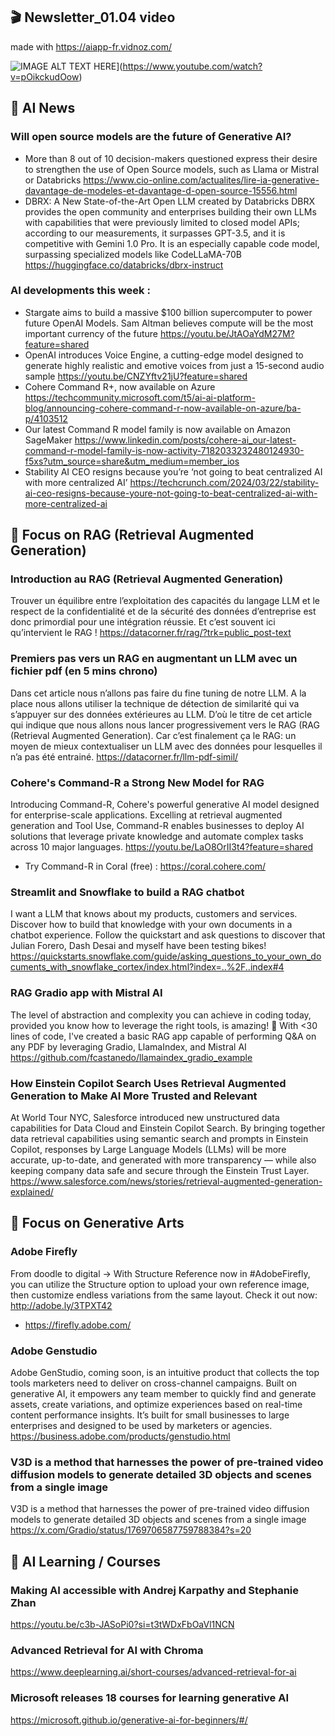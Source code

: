
## 🎬 Newsletter_01.04 video 
made with https://aiapp-fr.vidnoz.com/ 

![IMAGE ALT TEXT HERE](https://img.youtube.com/vi/pOikckudOow/0.jpg)](https://www.youtube.com/watch?v=pOikckudOow)


## 🚀  AI News 

### Will open source models are the future of Generative AI? 
- More than 8 out of 10 decision-makers questioned express their desire to strengthen the use of Open Source models, such as Llama or Mistral or Databricks 
https://www.cio-online.com/actualites/lire-ia-generative-davantage-de-modeles-et-davantage-d-open-source-15556.html
- DBRX: A New State-of-the-Art Open LLM created by Databricks
DBRX provides the open community and enterprises building their own LLMs with capabilities that were previously limited to closed model APIs; according to our measurements, it surpasses GPT-3.5, and it is competitive with Gemini 1.0 Pro. It is an especially capable code model, surpassing specialized models like CodeLLaMA-70B
https://huggingface.co/databricks/dbrx-instruct  

### AI developments this week :
-  Stargate aims to build a massive $100 billion supercomputer to power future OpenAI Models. Sam Altman believes compute will be the most important currency of the future https://youtu.be/JtAOaYdM27M?feature=shared
- OpenAI introduces Voice Engine, a cutting-edge model designed to generate highly realistic and emotive voices from just a 15-second audio sample https://youtu.be/CNZYftv21jU?feature=shared
- Cohere Command R+, now available on Azure https://techcommunity.microsoft.com/t5/ai-ai-platform-blog/announcing-cohere-command-r-now-available-on-azure/ba-p/4103512
- Our latest Command R model family is now available on Amazon SageMaker https://www.linkedin.com/posts/cohere-ai_our-latest-command-r-model-family-is-now-activity-7182033232480124930-f5xs?utm_source=share&utm_medium=member_ios
- Stability AI CEO resigns because you’re ‘not going to beat centralized AI with more centralized AI’ https://techcrunch.com/2024/03/22/stability-ai-ceo-resigns-because-youre-not-going-to-beat-centralized-ai-with-more-centralized-ai


## 🎯 Focus on RAG (Retrieval Augmented Generation)

### Introduction au RAG (Retrieval Augmented Generation)
Trouver un équilibre entre l’exploitation des capacités du langage LLM et le respect de la confidentialité et de la sécurité des données d’entreprise est donc primordial pour une intégration réussie. Et c’est souvent ici qu’intervient le RAG !
https://datacorner.fr/rag/?trk=public_post-text

### Premiers pas vers un RAG en augmentant un LLM avec un fichier pdf (en 5 mins chrono)
Dans cet article nous n’allons pas faire du fine tuning de notre LLM. A la place nous allons utiliser la technique de détection de similarité qui va s’appuyer sur des données extérieures au LLM. D’où le titre de cet article qui indique que nous allons nous lancer progressivement vers le RAG (RAG (Retrieval Augmented Generation). Car c’est finalement ça le RAG: un moyen de mieux contextualiser un LLM avec des données pour lesquelles il n’a pas été entrainé.
https://datacorner.fr/llm-pdf-simil/

### Cohere's Command-R a Strong New Model for RAG
Introducing Command-R, Cohere's powerful generative AI model designed for enterprise-scale applications. Excelling at retrieval augmented generation and Tool Use, Command-R enables businesses to deploy AI solutions that leverage private knowledge and automate complex tasks across 10 major languages.
https://youtu.be/LaO8OrII3t4?feature=shared
- Try Command-R in Coral (free) : https://coral.cohere.com/

### Streamlit and Snowflake to build a RAG chatbot 
I want a LLM that knows about my products, customers and services. Discover how to build that knowledge with your own documents in a chatbot experience. Follow the quickstart and ask questions to discover that Julian Forero, Dash Desai and myself have been testing bikes!
https://quickstarts.snowflake.com/guide/asking_questions_to_your_own_documents_with_snowflake_cortex/index.html?index=..%2F..index#4

### RAG Gradio app with Mistral AI 
The level of abstraction and complexity you can achieve in coding today, provided you know how to leverage the right tools, is amazing! 🚀 
With  <30 lines of code, I've created a basic RAG app capable of performing Q&A on any PDF by leveraging Gradio, LlamaIndex, and Mistral AI 
https://github.com/fcastanedo/llamaindex_gradio_example

### How Einstein Copilot Search Uses Retrieval Augmented Generation to Make AI More Trusted and Relevant
At World Tour NYC, Salesforce introduced new unstructured data capabilities for Data Cloud and Einstein Copilot Search. By bringing together data retrieval capabilities using semantic search and prompts in Einstein Copilot, responses by Large Language Models (LLMs) will be more accurate, up-to-date, and generated with more transparency — while also keeping company data safe and secure through the Einstein Trust Layer.
https://www.salesforce.com/news/stories/retrieval-augmented-generation-explained/


## 🎯 Focus on Generative Arts 

### Adobe Firefly 
From doodle to digital -> With Structure Reference now in #AdobeFirefly, you can utilize the Structure option to upload your own reference image, then customize endless variations from the same layout. Check it out now: http://adobe.ly/3TPXT42
- https://firefly.adobe.com/ 

### Adobe Genstudio 
Adobe GenStudio, coming soon, is an intuitive product that collects the top tools marketers need to deliver on cross-channel campaigns. Built on generative AI, it empowers any team member to quickly find and generate assets, create variations, and optimize experiences based on real-time content performance insights. It’s built for small businesses to large enterprises and designed to be used by marketers or agencies.
https://business.adobe.com/products/genstudio.html


### V3D is a method that harnesses the power of pre-trained video diffusion models to generate detailed 3D objects and scenes from a single image
V3D is a method that harnesses the power of pre-trained video diffusion models to generate detailed 3D objects and scenes from a single image
https://x.com/Gradio/status/1769706587759788384?s=20


## 📖 AI Learning / Courses 

### Making AI accessible with Andrej Karpathy and Stephanie Zhan
https://youtu.be/c3b-JASoPi0?si=t3tWDxFbOaVl1NCN


### Advanced Retrieval for AI with Chroma
https://www.deeplearning.ai/short-courses/advanced-retrieval-for-ai


### Microsoft releases 18 courses for learning generative AI
https://microsoft.github.io/generative-ai-for-beginners/#/

